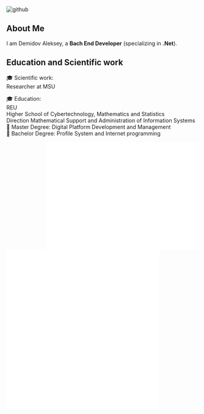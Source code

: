 ![github](https://img.shields.io/badge/GitHub-000000?style=for-the-badge&logo=GitHub&logoColor=white)

## About Me
I am Demidov Aleksey, a **Bach End Developer** (specializing in **.Net**).

## Education and Scientific work  
🎓 Scientific work:  
Researcher at MSU

🎓 Education:  
REU  
Higher School of Cybertechnology, Mathematics and Statistics  
Direction Mathematical Support and Administration of Information Systems  
🥇 Master Degree: Digital Platform Development and Management  
🥈 Bachelor Degree: Profile System and Internet programming


<img align="right" src="/metrics.plugin.leetcode.svg" alt="Metrics" width="400">
<img align="left" src="/general.svg" alt="Metrics" width="400">
